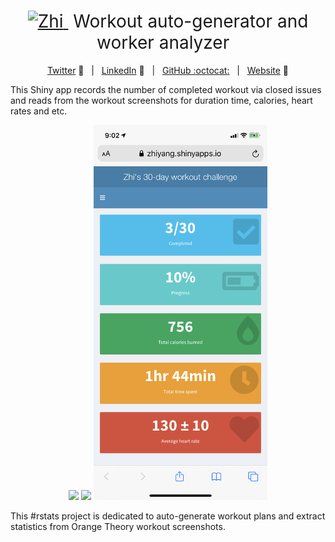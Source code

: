 <h1 style="font-weight:normal" align="center">
  <a href="https://zhiyang.netlify.com/">
    <img src=https://zhiyang.netlify.com/img/zhi.png alt="Zhi" width=27>
  </a>
  &nbsp;Workout auto-generator and worker analyzer &nbsp;
</h1>

<div align="center">

[Twitter][Twitter] :speech_balloon:&nbsp;&nbsp;&nbsp;|&nbsp;&nbsp;&nbsp;[LinkedIn][LinkedIn] :necktie:&nbsp;&nbsp;&nbsp;|&nbsp;&nbsp;&nbsp;[GitHub :octocat:][GitHub]&nbsp;&nbsp;&nbsp;|&nbsp;&nbsp;&nbsp;[Website][Website] :link:

</div>

This Shiny app records the number of completed workout via closed issues and reads from the workout screenshots for duration time, calories, heart rates and etc. 


<p align="center">
  <img src="https://user-images.githubusercontent.com/7269113/82625217-739a1200-9b99-11ea-9663-fef93d848fdc.png" height="600">
  <img src="https://img.icons8.com/plasticine/2x/arrow.png" class="middle" height="100">
  <img src="www/appscreensho.PNG" height="600">
</p>


<!--
Quick Link 
-->

[Twitter]:https://twitter.com/zhiiiyang
[LinkedIn]:https://www.linkedin.com/in/zhiiiyang/
[GitHub]:https://github.com/zhiiiyang
[Website]:https://zhiyang.netlify.com/

This #rstats project is dedicated to auto-generate workout plans and extract statistics from Orange Theory workout screenshots.  
